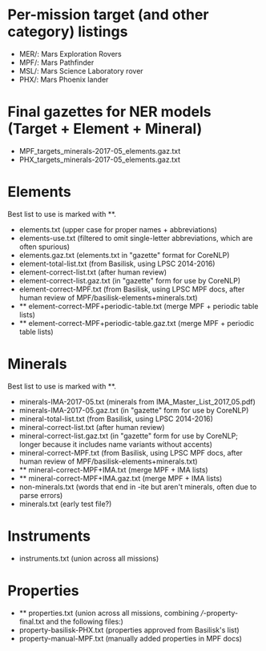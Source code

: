 # Per-mission target (and other category) listings
- MER/: Mars Exploration Rovers
- MPF/: Mars Pathfinder
- MSL/: Mars Science Laboratory rover
- PHX/: Mars Phoenix lander

# Final gazettes for NER models (Target + Element + Mineral)
- MPF_targets_minerals-2017-05_elements.gaz.txt
- PHX_targets_minerals-2017-05_elements.gaz.txt

# Elements
Best list to use is marked with **.
- elements.txt (upper case for proper names + abbreviations)
- elements-use.txt (filtered to omit single-letter abbreviations,
  which are often spurious)
- elements.gaz.txt (elements.txt in "gazette" format for CoreNLP)
- element-total-list.txt (from Basilisk, using LPSC 2014-2016)
- element-correct-list.txt (after human review)
- element-correct-list.gaz.txt (in "gazette" form for use by CoreNLP)
- element-correct-MPF.txt (from Basilisk, using LPSC MPF docs,
  after human review of MPF/basilisk-elements+minerals.txt)
- ** element-correct-MPF+periodic-table.txt (merge MPF + periodic table lists)
- ** element-correct-MPF+periodic-table.gaz.txt (merge MPF + periodic table lists)

# Minerals
Best list to use is marked with **.
- minerals-IMA-2017-05.txt (minerals from IMA_Master_List_2017_05.pdf)
- minerals-IMA-2017-05.gaz.txt (in "gazette" form for use by CoreNLP)
- mineral-total-list.txt (from Basilisk, using LPSC 2014-2016)
- mineral-correct-list.txt (after human review)
- mineral-correct-list.gaz.txt (in "gazette" form for use by CoreNLP; 
  longer because it includes name variants without accents)
- mineral-correct-MPF.txt (from Basilisk, using LPSC MPF docs, 
  after human review of MPF/basilisk-elements+minerals.txt)
- ** mineral-correct-MPF+IMA.txt (merge MPF + IMA lists)
- ** mineral-correct-MPF+IMA.gaz.txt (merge MPF + IMA lists)
- non-minerals.txt (words that end in -ite but aren't minerals, often
due to parse errors)
- minerals.txt (early test file?)

# Instruments
- instruments.txt (union across all missions)

# Properties
- ** properties.txt (union across all missions,
  combining */*-property-final.txt and the following files:)
- property-basilisk-PHX.txt (properties approved from Basilisk's list)
- property-manual-MPF.txt (manually added properties in MPF docs)
